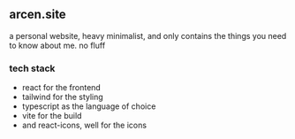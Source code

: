 ## arcen.site

a personal website, heavy minimalist, and only contains the things you need to know about me. no fluff

### tech stack

- react for the frontend
- tailwind for the styling
- typescript as the language of choice
- vite for the build
- and react-icons, well for the icons
